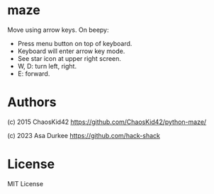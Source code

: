 # maze
Move using arrow keys.
On beepy:
  * Press menu button on top of keyboard.
  * Keyboard will enter arrow key mode.
  * See star icon at upper right screen.
  * W, D: turn left, right.
  * E: forward.

# Authors
(c) 2015 ChaosKid42
https://github.com/ChaosKid42/python-maze/

(c) 2023 Asa Durkee
https://github.com/hack-shack

# License
MIT License